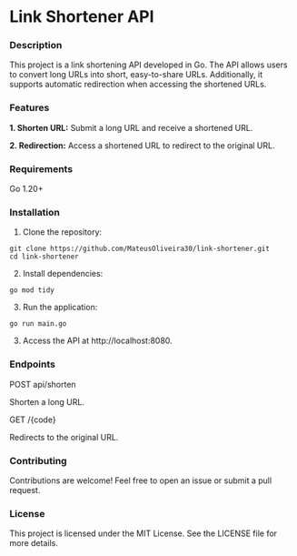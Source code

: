 # Link Shortener API

### Description

This project is a link shortening API developed in Go. The API allows users to convert long URLs into short, easy-to-share URLs. Additionally, it supports automatic redirection when accessing the shortened URLs.

### Features

**1. Shorten URL:** Submit a long URL and receive a shortened URL.

**2. Redirection:** Access a shortened URL to redirect to the original URL.


### Requirements

Go 1.20+

### Installation

1. Clone the repository:

```
git clone https://github.com/MateusOliveira30/link-shortener.git
cd link-shortener
```

2. Install dependencies:

```
go mod tidy
```
3. Run the application:

```
go run main.go
```

3. Access the API at http://localhost:8080.

### Endpoints

POST api/shorten

Shorten a long URL.

GET /{code}

Redirects to the original URL.

### Contributing

Contributions are welcome! Feel free to open an issue or submit a pull request.

### License

This project is licensed under the MIT License. See the LICENSE file for more details.
